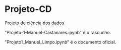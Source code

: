# Projeto-CD
Projeto de ciência dos dados

"Projeto-1-Manuel-Castanares.ipynb" é o rascunho.

"Projeto1_Manuel_Limpo.ipynb" é o documento oficial.
